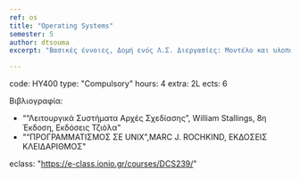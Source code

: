 ```yaml
---
ref: os
title: "Operating Systems"
semester: 5
author: dtsouma
excerpt: "Βασικές έννοιες, Δομή ενός Λ.Σ. Διεργασίες: Μοντέλο και υλοποίηση διεργασιών, Διαδιεργασιακή επικοινωνία, Χρονοπρογραμματισμός διεργασιών. Συστήματα Διαχείρισης Μνήμης, Εναλλαγή, Κατάτμηση σε σταθερά και μεταβλητά τμήματα, τεχνικές ελέγχου μεταβολών της μνήμης, Ιδεατή Μνήμη, Σελιδοποίηση, Αλγόριθμοι Αντικατάστασης Σελίδων, Μοντελοποίηση Αλγορίθμων. Συστήματα Αρχείων: Αρχεία και Κατάλογοι. Αδιέξοδα: Ανίχνευση και Επανόρθωση, Αποφυγή, Πρόληψη. Εργαστηριακά, θα ασχοληθούμε με λειτουργικό σύστημα Unix, βασικές εντολές και προγραμματισμό στο περιβάλλον του σε όλα τα παραπάνω θέματα."

---
```


code: ΗΥ400
type: "Compulsory"
hours: 4
extra: 2L
ects: 6

Βιβλιογραφία: 
  - ““Λειτουργικά Συστήματα Αρχές Σχεδίασης”, William Stallings, 8η Έκδοση, Εκδόσεις Τζιόλα"
  - "“ΠΡΟΓΡΑΜΜΑΤΙΣΜΟΣ ΣΕ UNIX”,MARC J. ROCHKIND, ΕΚΔΟΣΕΙΣ ΚΛΕΙΔΑΡΙΘΜΟΣ"
  
eclass: "https://e-class.ionio.gr/courses/DCS239/"
